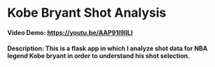 # Kobe Bryant Shot Analysis
#### Video Demo:  https://youtu.be/AAP91l9lILI
#### Description: This is a flask app in which I analyze shot data for NBA legend Kobe bryant in order to understand his shot selection.
